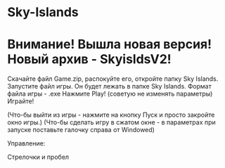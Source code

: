 # Sky-Islands

# Внимание! Вышла новая версия! Новый архив - SkyisldsV2!


Скачайте файл Game.zip, распокуйте его, откройте папку Sky Islands.
Запустите файл игры. Он будет лежать в папке Sky Islands.
Формат файла игры - .exe
Нажмите Play! (советую не изменять параметры)
Играйте!

(Что-бы выйти из игры - нажмите на кнопку Пуск и просто закройте окно игры.)
(Что-бы сделать игру в сжатом окне - в параметрах при запуске поставьте галочку справа от Windowed)

Управление:

Стрелочки и пробел
